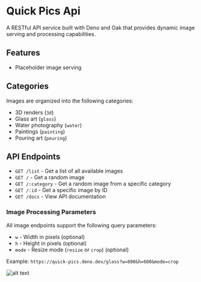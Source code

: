 # Quick Pics Api

A RESTful API service built with Deno and Oak that provides dynamic image serving and processing capabilities.

## Features
- Placeholder image serving

## Categories

Images are organized into the following categories:
- 3D renders (`3d`)
- Glass art (`glass`)
- Water photography (`water`)
- Paintings (`painting`)
- Pouring art (`pouring`)

## API Endpoints

- `GET /list` - Get a list of all available images
- `GET /` - Get a random image
- `GET /:category` - Get a random image from a specific category
- `GET /:id` - Get a specific image by ID
- `GET /docs` - View API documentation

### Image Processing Parameters

All image endpoints support the following query parameters:
- `w` - Width in pixels (optional)
- `h` - Height in pixels (optional)
- `mode` - Resize mode (`resize` or `crop`) (optional)

Example: `https://quick-pics.deno.dev/glass?w=800&h=600&mode=crop`

![alt text](https://quick-pics.deno.dev/glass?w=800&h=600&mode=crop)

